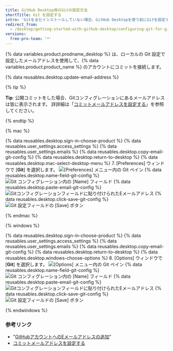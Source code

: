 ```yaml
---
title: GitHub Desktop用のGitの設定方法
shortTitle: Git を設定する
intro: 'Gitをまだインストールしていない場合、GitHub Desktopを使う前にGitを設定する必要があります。'
redirect_from:
  - /desktop/getting-started-with-github-desktop/configuring-git-for-github-desktop
versions:
  free-pro-team: '*'
---
```


{% data variables.product.prodname_desktop %} は、ローカルの Git 設定で設定したメールアドレスを使用して、{% data variables.product.product_name %} のアカウントにコミットを接続します。

{% data reusables.desktop.update-email-address %}

{% tip %}

**Tip**: 公開コミットをした場合、Gitコンフィグレーションにあるメールアドレスは皆に表示されます。 詳詳細は「[コミットメールアドレスを設定する](/articles/setting-your-commit-email-address/)」を参照してください。

{% endtip %}

{% mac %}

{% data reusables.desktop.sign-in-choose-product %}
{% data reusables.user_settings.access_settings %}
{% data reusables.user_settings.emails %}
{% data reusables.desktop.copy-email-git-config %}
{% data reusables.desktop.return-to-desktop %}
{% data reusables.desktop.mac-select-desktop-menu %}
7. [Preferences] ウィンドウで [**Git**] を選択します。 ![[Preferences] メニュー内の Git ペイン](/assets/images/help/desktop/mac-select-git-pane.png)
{% data reusables.desktop.name-field-git-config %}
  ![Git コンフィグレーション内の [Name] フィールド](/assets/images/help/desktop/mac-name-git-config.png)
{% data reusables.desktop.paste-email-git-config %}
  ![Gitコンフィグレーションフィールドに貼り付けられたEメールアドレス](/assets/images/help/desktop/mac-email-git-config.png)
{% data reusables.desktop.click-save-git-config %}
  ![Git 設定フィールドの [Save] ボタン](/assets/images/help/desktop/mac-save-git-config.png)

{% endmac %}

{% windows %}

{% data reusables.desktop.sign-in-choose-product %}
{% data reusables.user_settings.access_settings %}
{% data reusables.user_settings.emails %}
{% data reusables.desktop.copy-email-git-config %}
{% data reusables.desktop.return-to-desktop %}
{% data reusables.desktop.windows-choose-options %}
8. [Options] ウィンドウで [**Git**] を選択します。 ![[Options] メニュー内の Git ペイン](/assets/images/help/desktop/windows-select-git-pane.png)
{% data reusables.desktop.name-field-git-config %}
  ![Git コンフィグレーション内の [Name] フィールド](/assets/images/help/desktop/windows-name-git-config.png)
{% data reusables.desktop.paste-email-git-config %}
  ![Gitコンフィグレーションフィールドに貼り付けられたEメールアドレス](/assets/images/help/desktop/windows-email-git-config.png)
{% data reusables.desktop.click-save-git-config %}
  ![Git 設定フィールドの [Save] ボタン](/assets/images/help/desktop/windows-save-git-config.png)

{% endwindows %}

### 参考リンク

- "[GitHubアカウントへのEメールアドレスの追加](/articles/adding-an-email-address-to-your-github-account/)"
- [コミットメールアドレスを設定する](/articles/setting-your-commit-email-address/)
